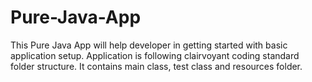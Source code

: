 # Pure-Java-App
This Pure Java App will help developer in getting started with basic application setup. Application is following clairvoyant coding standard folder structure. It contains main class, test class and resources folder.
